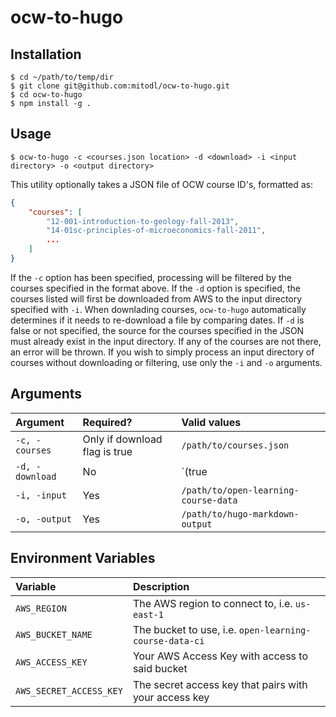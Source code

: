 # ocw-to-hugo

## Installation

```shell
$ cd ~/path/to/temp/dir
$ git clone git@github.com:mitodl/ocw-to-hugo.git
$ cd ocw-to-hugo
$ npm install -g .
```

## Usage

```shell
$ ocw-to-hugo -c <courses.json location> -d <download> -i <input directory> -o <output directory>
```

This utility optionally takes a JSON file of OCW course ID's, formatted as:

```json
{
    "courses": [
        "12-001-introduction-to-geology-fall-2013",
        "14-01sc-principles-of-microeconomics-fall-2011",
		...
    ]
}
```

If the `-c` option has been specified, processing will be filtered by the courses specified in the format above.  If the `-d` option is specified, the courses listed will first be downloaded from AWS to the input directory specified with `-i`.  When downlading courses, `ocw-to-hugo` automatically determines if it needs to re-download a file by comparing dates.  If `-d` is false or not specified, the source for the courses specified in the JSON must already exist in the input directory.  If any of the courses are not there, an error will be thrown.  If you wish to simply process an input directory of courses without downloading or filtering, use only the `-i` and `-o` arguments.


## Arguments

| Argument | Required? | Valid values  |
| :------- | :-------- | :------------ |
| `-c, -courses`      | Only if download flag is true  | `/path/to/courses.json` |
| `-d, -download`      | No  | `(true | false)` |
| `-i, -input`      | Yes | `/path/to/open-learning-course-data` |
| `-o, -output`      | Yes | `/path/to/hugo-markdown-output` |

## Environment Variables
| Variable | Description  |
| :------- | :------------ |
| `AWS_REGION` | The AWS region to connect to, i.e. `us-east-1` |
| `AWS_BUCKET_NAME` | The bucket to use, i.e. `open-learning-course-data-ci` |
| `AWS_ACCESS_KEY` | Your AWS Access Key with access to said bucket |
| `AWS_SECRET_ACCESS_KEY` | The secret access key that pairs with your access key |